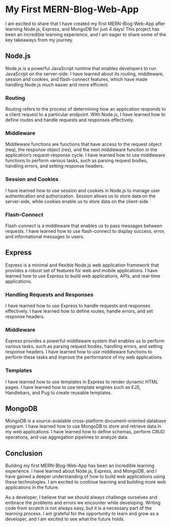 # My First MERN-Blog-Web-App

I am excited to share that I have created my first MERN-Blog-Web-App after learning Node.js, Express, and MongoDB for just 4 days! This project has been an incredible learning experience, and I am eager to share some of the key takeaways from my journey.

## Node.js

Node.js is a powerful JavaScript runtime that enables developers to run JavaScript on the server-side. I have learned about its routing, middleware, session and cookies, and flash-connect features, which have made handling Node.js much easier and more efficient.

### Routing

Routing refers to the process of determining how an application responds to a client request to a particular endpoint. With Node.js, I have learned how to define routes and handle requests and responses effectively.

### Middleware

Middleware functions are functions that have access to the request object (req), the response object (res), and the next middleware function in the application’s request-response cycle. I have learned how to use middleware functions to perform various tasks, such as parsing request bodies, handling errors, and setting response headers.

### Session and Cookies

I have learned how to use session and cookies in Node.js to manage user authentication and authorization. Session allows us to store data on the server-side, while cookies enable us to store data on the client-side.

### Flash-Connect

Flash-connect is a middleware that enables us to pass messages between requests. I have learned how to use flash-connect to display success, error, and informational messages to users.

## Express

Express is a minimal and flexible Node.js web application framework that provides a robust set of features for web and mobile applications. I have learned how to use Express to build web applications, APIs, and real-time applications.

### Handling Requests and Responses

I have learned how to use Express to handle requests and responses effectively. I have learned how to define routes, handle errors, and set response headers.

### Middleware

Express provides a powerful middleware system that enables us to perform various tasks, such as parsing request bodies, handling errors, and setting response headers. I have learned how to use middleware functions to perform these tasks and improve the performance of my web applications.

### Templates

I have learned how to use templates in Express to render dynamic HTML pages. I have learned how to use template engines such as EJS, Handlebars, and Pug to create reusable templates.

## MongoDB

MongoDB is a source-available cross-platform document-oriented database program. I have learned how to use MongoDB to store and retrieve data in my web applications. I have learned how to define schemas, perform CRUD operations, and use aggregation pipelines to analyze data.

## Conclusion

Building my first MERN-Blog-Web-App has been an incredible learning experience. I have learned about Node.js, Express, and MongoDB, and I have gained a deeper understanding of how to build web applications using these technologies. I am excited to continue learning and building more web applications in the future.

As a developer, I believe that we should always challenge ourselves and embrace the problems and errors we encounter while developing. Writing code from scratch is not always easy, but it is a necessary part of the learning process. I am grateful for the opportunity to learn and grow as a developer, and I am excited to see what the future holds.
